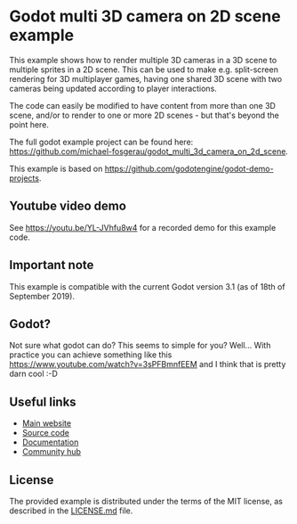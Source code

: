 # Godot multi 3D camera on 2D scene example

This example shows how to render multiple 3D cameras in a 3D scene to multiple sprites in a 2D scene. This can be used to make e.g. split-screen rendering for 3D multiplayer games, having one shared 3D scene with two cameras being updated according to player interactions. 

The code can easily be modified to have content from more than one 3D scene, and/or to render to one or more 2D scenes - but that's beyond the point here.

The full godot example project can be found here: https://github.com/michael-fosgerau/godot_multi_3d_camera_on_2d_scene.

This example is based on https://github.com/godotengine/godot-demo-projects.

## Youtube video demo

See https://youtu.be/YL-JVhfu8w4 for a recorded demo for this example code.

## Important note

This example is compatible with the current Godot version 3.1 (as of 18th of September 2019).

## Godot?

Not sure what godot can do? This seems to simple for you? Well... With practice you can achieve something like this https://www.youtube.com/watch?v=3sPFBmnfEEM and I think that is pretty darn cool :-D

## Useful links

 - [Main website](https://godotengine.org)
 - [Source code](https://github.com/godotengine/godot)
 - [Documentation](http://docs.godotengine.org)
 - [Community hub](https://godotengine.org/community)

## License

The provided example is distributed under the terms of the MIT license, as
described in the [LICENSE.md](LICENSE.md) file.
